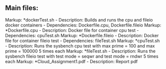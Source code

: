 ## Main files: ##
Markup: *dockerTest.sh - Description: Builds and runs the cpu and fileio docker containers - Dependencies: Dockerfile.cpu, Dockerfile.fileio
Markup: *Dockerfile.cpu - Description: Docker file for container cpu test - Dependencies: cpuTest.sh
Markup: *Dockerfile.fileio - Description: Docker file for container fileio test - Dependencies: fileTest.sh
Markup: *cpuTest.sh - Description: Runs the sysbench cpu test with max prime = 100 and max prime = 100000 5 times each
Markup: *fileTest.sh - Description: Runs the sysbench fileio test with test mode = seqwr and test mode = rndwr 5 times each
Markup: *Cloud_Assignment1.pdf - Description: Report pdf
